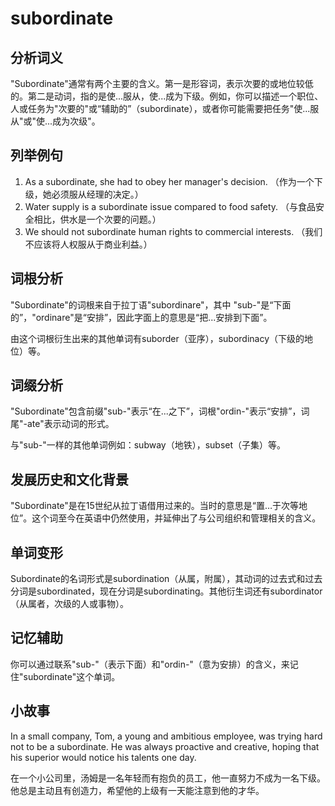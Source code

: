 # subordinate

## 分析词义

  

"Subordinate"通常有两个主要的含义。第一是形容词，表示次要的或地位较低的。第二是动词，指的是使...服从，使...成为下级。例如，你可以描述一个职位、人或任务为"次要的"或“辅助的”（subordinate），或者你可能需要把任务"使...服从"或"使...成为次级"。

  

## 列举例句

  

1.  As a subordinate, she had to obey her manager's decision. （作为一个下级，她必须服从经理的决定。）
2.  Water supply is a subordinate issue compared to food safety. （与食品安全相比，供水是一个次要的问题。）
3.  We should not subordinate human rights to commercial interests. （我们不应该将人权服从于商业利益。）

  

## 词根分析

  

"Subordinate"的词根来自于拉丁语"subordinare"，其中 "sub-"是“下面的”，"ordinare"是“安排”，因此字面上的意思是“把...安排到下面”。

  

由这个词根衍生出来的其他单词有suborder（亚序），subordinacy（下级的地位）等。

  

## 词缀分析

  

"Subordinate"包含前缀"sub-"表示“在...之下”，词根"ordin-"表示“安排”，词尾"-ate"表示动词的形式。

  

与"sub-"一样的其他单词例如：subway（地铁），subset（子集）等。

  

## 发展历史和文化背景

  

"Subordinate"是在15世纪从拉丁语借用过来的。当时的意思是“置…于次等地位”。这个词至今在英语中仍然使用，并延伸出了与公司组织和管理相关的含义。

  

## 单词变形

  

Subordinate的名词形式是subordination（从属，附属），其动词的过去式和过去分词是subordinated，现在分词是subordinating。其他衍生词还有subordinator（从属者，次级的人或事物）。

  

## 记忆辅助

  

你可以通过联系"sub-"（表示下面）和"ordin-"（意为安排）的含义，来记住"subordinate"这个单词。

  

## 小故事

  

In a small company, Tom, a young and ambitious employee, was trying hard not to be a subordinate. He was always proactive and creative, hoping that his superior would notice his talents one day.

  

在一个小公司里，汤姆是一名年轻而有抱负的员工，他一直努力不成为一名下级。他总是主动且有创造力，希望他的上级有一天能注意到他的才华。
